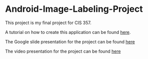 # Android-Image-Labeling-Project

This project is my final project for CIS 357.

A tutorial on how to create this application can be found [here](https://ironsj.github.io/Android-Image-Labeling-Project/). 

The Google slide presentation for the project can be found [here](https://docs.google.com/presentation/d/1d6iZdQItqb-QMpyKYo536uuxt8OtrWNNvBYRlv8a4PQ/edit?usp=sharing)

The video presentation for the project can be found [here](https://youtu.be/2NU7MQXQMWU)

